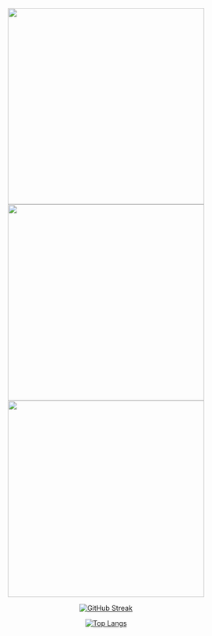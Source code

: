 
<div id="header" align="center">
  <img src="https://media.giphy.com/media/i1JHRZSXO9LZZDHqii/giphy.gif" width="400"/>
  <img src="https://media.giphy.com/media/3kPDmoWdBpQPNhCnUG/giphy.gif" width="400"/>
<!--   <img src="https://media.giphy.com/media/Tgw604MyLJnDtbi4t0/giphy.gif" width="400"/> -->
  <img src="https://media.giphy.com/media/qEqiI3Oq7vBkoE236M/giphy.gif" width="400"/>
</div>


<div id="badges" align="center">
  
  [![GitHub Streak](http://github-readme-streak-stats.herokuapp.com?user=saurabhkumarsaurabhkumar&theme=dark&hide_border=true)](https://git.io/streak-stats)
  
  
  [![Top Langs](https://github-readme-stats.vercel.app/api/top-langs/?username=saurabhkumarsaurabhkumar&layout=compact&theme=vision-friendly-dark)](https://github.com/anuraghazra/github-readme-stats)
  
</div>





